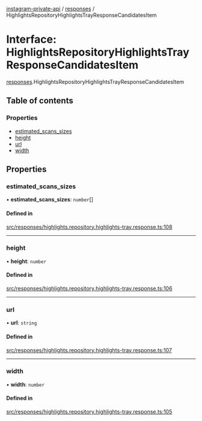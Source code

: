 [instagram-private-api](../../README.md) / [responses](../../modules/responses.md) / HighlightsRepositoryHighlightsTrayResponseCandidatesItem

# Interface: HighlightsRepositoryHighlightsTrayResponseCandidatesItem

[responses](../../modules/responses.md).HighlightsRepositoryHighlightsTrayResponseCandidatesItem

## Table of contents

### Properties

- [estimated\_scans\_sizes](HighlightsRepositoryHighlightsTrayResponseCandidatesItem.md#estimated_scans_sizes)
- [height](HighlightsRepositoryHighlightsTrayResponseCandidatesItem.md#height)
- [url](HighlightsRepositoryHighlightsTrayResponseCandidatesItem.md#url)
- [width](HighlightsRepositoryHighlightsTrayResponseCandidatesItem.md#width)

## Properties

### estimated\_scans\_sizes

• **estimated\_scans\_sizes**: `number`[]

#### Defined in

[src/responses/highlights.repository.highlights-tray.response.ts:108](https://github.com/Nerixyz/instagram-private-api/blob/4971f34/src/responses/highlights.repository.highlights-tray.response.ts#L108)

___

### height

• **height**: `number`

#### Defined in

[src/responses/highlights.repository.highlights-tray.response.ts:106](https://github.com/Nerixyz/instagram-private-api/blob/4971f34/src/responses/highlights.repository.highlights-tray.response.ts#L106)

___

### url

• **url**: `string`

#### Defined in

[src/responses/highlights.repository.highlights-tray.response.ts:107](https://github.com/Nerixyz/instagram-private-api/blob/4971f34/src/responses/highlights.repository.highlights-tray.response.ts#L107)

___

### width

• **width**: `number`

#### Defined in

[src/responses/highlights.repository.highlights-tray.response.ts:105](https://github.com/Nerixyz/instagram-private-api/blob/4971f34/src/responses/highlights.repository.highlights-tray.response.ts#L105)
